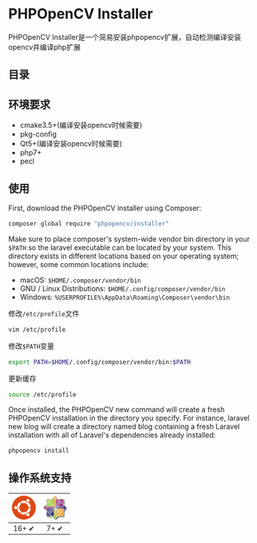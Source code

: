# PHPOpenCV Installer

PHPOpenCV Installer是一个简易安装phpopencv扩展，自动检测编译安装opencv并编译php扩展

## 目录




## 环境要求

- cmake3.5+(编译安装opencv时候需要)
- pkg-config 
- Qt5+(编译安装opencv时候需要)
- php7+
- pecl


## 使用

First, download the PHPOpenCV installer using Composer:

```bash
composer global require "phpopencv/installer"
```

Make sure to place composer's system-wide vendor bin directory in your `$PATH` so the laravel executable can be located by your system. This directory exists in different locations based on your operating system; however, some common locations include:

- macOS: `$HOME/.composer/vendor/bin`
- GNU / Linux Distributions: `$HOME/.config/composer/vendor/bin`
- Windows: `%USERPROFILE%\AppData\Roaming\Composer\vendor\bin`


修改`/etc/profile`文件

```bash
vim /etc/profile
```

修改`$PATH`变量

```bash
export PATH=$HOME/.config/composer/vendor/bin:$PATH
```

更新缓存

```bash
source /etc/profile
```



Once installed, the PHPOpenCV new command will create a fresh PHPOpenCV installation in the directory you specify. For instance, laravel new blog will create a directory named blog containing a fresh Laravel installation with all of Laravel's dependencies already installed:

```bash
phpopencv install
```


## 操作系统支持



| <img src="/images/ubuntu.png" width="48px" height="48px" alt="Chrome logo"> | <img src="/images/centos.jpg" width="48px" height="48px" alt="Edge logo"> |
|:---:|:---:|
| 16+ ✔ | 7+ ✔ |


